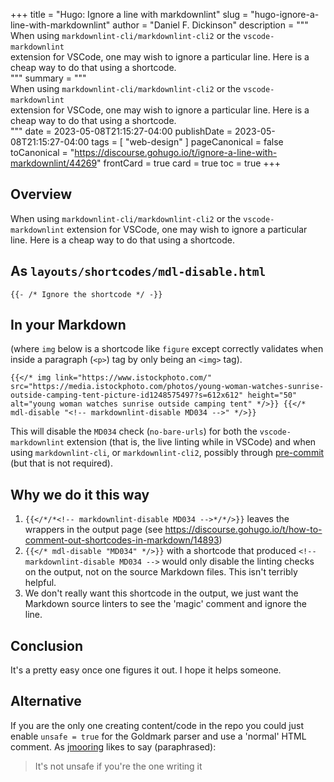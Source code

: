 +++
title = "Hugo: Ignore a line with markdownlint"
slug = "hugo-ignore-a-line-with-markdownlint"
author = "Daniel F. Dickinson"
description = """\
When using `markdownlint-cli/markdownlint-cli2` or the `vscode-markdownlint` \
extension for VSCode, one may wish to ignore a particular line. Here is a \
cheap way to do that using a shortcode.\
"""
summary = """\
When using `markdownlint-cli/markdownlint-cli2` or the `vscode-markdownlint` \
extension for VSCode, one may wish to ignore a particular line. Here is a \
cheap way to do that using a shortcode.\
"""
date = 2023-05-08T21:15:27-04:00
publishDate = 2023-05-08T21:15:27-04:00
tags = [
	"web-design"
]
pageCanonical = false
toCanonical = "https://discourse.gohugo.io/t/ignore-a-line-with-markdownlint/44269"
frontCard = true
card = true
toc = true
+++

## Overview

When using `markdownlint-cli/markdownlint-cli2` or the `vscode-markdownlint` extension for VSCode, one may wish to ignore a particular line. Here is a cheap way to do that using a shortcode.

## As `layouts/shortcodes/mdl-disable.html`

```golang
{{- /* Ignore the shortcode */ -}}
```

## In your Markdown

(where `img` below is a shortcode like `figure` except correctly validates when inside a paragraph (`<p>`) tag by only being an `<img>` tag).

```golang
{{</* img link="https://www.istockphoto.com/" src="https://media.istockphoto.com/photos/young-woman-watches-sunrise-outside-camping-tent-picture-id1248575497?s=612x612" height="50" alt="young woman watches sunrise outside camping tent" */>}} {{</* mdl-disable "<!-- markdownlint-disable MD034 -->" */>}}
```

This will disable the `MD034` check (`no-bare-urls`) for both the `vscode-markdownlint` extension (that is, the live linting while in VSCode) and when using `markdownlint-cli`, or `markdownlint-cli2`, possibly through [pre-commit](https://pre-commit.com) (but that is not required).

## Why we do it this way

1. `{{</*/*<!-- markdownlint-disable MD034 -->*/*/>}}` leaves the wrappers in the output page (see https://discourse.gohugo.io/t/how-to-comment-out-shortcodes-in-markdown/14893)
2. `{{</* mdl-disable "MD034" */>}}` with a shortcode that produced `<!-- markdownlint-disable MD034 -->` would only disable the linting checks on the output, not on the source Markdown files. This isn't terribly helpful.
3. We don't really want this shortcode in the output, we just want the Markdown source linters to see the 'magic' comment and ignore the line.

## Conclusion

It's a pretty easy once one figures it out. I hope it helps someone.

## Alternative

If you are the only one creating content/code in the repo you could just enable `unsafe = true` for the Goldmark parser and use a 'normal' HTML comment. As [jmooring](https://discourse.gohugo.io/u/jmooring) likes to say (paraphrased):
>It's not unsafe if you're the one writing it
